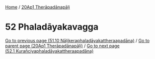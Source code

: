 
[Home](/) / [20Ap1 Therāpadānapāḷi](../20Ap1.md)

# 52 Phaladāyakavagga


[Go to previous page (51.10 Nāḷikeraphaladāyakattheraapadāna)](51/51.10.md) / [Go to parent page (20Ap1 Therāpadānapāḷi)](0.md) / [Go to next page (52.1 Kurañciyaphaladāyakattheraapadāna)](52/52.1.md)


